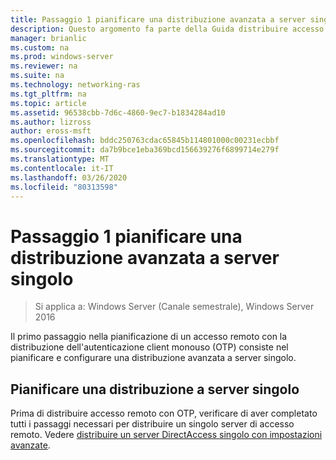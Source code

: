 ```yaml
---
title: Passaggio 1 pianificare una distribuzione avanzata a server singolo
description: Questo argomento fa parte della Guida distribuire accesso remoto con l'autenticazione OTP in Windows Server 2016.
manager: brianlic
ms.custom: na
ms.prod: windows-server
ms.reviewer: na
ms.suite: na
ms.technology: networking-ras
ms.tgt_pltfrm: na
ms.topic: article
ms.assetid: 96538cbb-7d6c-4860-9ec7-b1834284ad10
ms.author: lizross
author: eross-msft
ms.openlocfilehash: bddc250763cdac65845b114801000c00231ecbbf
ms.sourcegitcommit: da7b9bce1eba369bcd156639276f6899714e279f
ms.translationtype: MT
ms.contentlocale: it-IT
ms.lasthandoff: 03/26/2020
ms.locfileid: "80313598"
---
```

# <a name="step-1-plan-an-advanced-single-server-deployment"></a>Passaggio 1 pianificare una distribuzione avanzata a server singolo

>Si applica a: Windows Server (Canale semestrale), Windows Server 2016

Il primo passaggio nella pianificazione di un accesso remoto con la distribuzione dell'autenticazione client monouso (OTP) consiste nel pianificare e configurare una distribuzione avanzata a server singolo.  
  
## <a name="plan-a-single-server-deployment"></a>Pianificare una distribuzione a server singolo  
Prima di distribuire accesso remoto con OTP, verificare di aver completato tutti i passaggi necessari per distribuire un singolo server di accesso remoto. Vedere [distribuire un server DirectAccess singolo con impostazioni avanzate](https://technet.microsoft.com/windows-server-docs/networking/remote-access/directaccess/single-server-advanced/deploy-a-single-directaccess-server-with-advanced-settings).  
  


